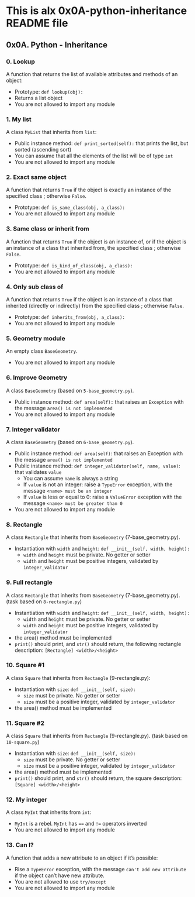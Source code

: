 #  This is alx 0x0A-python-inheritance README file

## 0x0A. Python - Inheritance

### 0. Lookup

A function that returns the list of available attributes and methods of an object:

- Prototype: `def lookup(obj):`
- Returns a list object
- You are not allowed to import any module

### 1. My list

A class `MyList` that inherits from `list`:

- Public instance method: `def print_sorted(self):` that prints the list, but sorted (ascending sort)
- You can assume that all the elements of the list will be of type `int`
- You are not allowed to import any module

### 2. Exact same object

A function that returns `True` if the object is exactly an instance of the specified class ; otherwise `False`.

- Prototype: `def is_same_class(obj, a_class):`
- You are not allowed to import any module

### 3. Same class or inherit from

A function that returns `True` if the object is an instance of, or if the object is an instance of a class that inherited from, the specified class ; otherwise `False`.

- Prototype: `def is_kind_of_class(obj, a_class):`
- You are not allowed to import any module

### 4. Only sub class of

A function that returns `True` if the object is an instance of a class that inherited (directly or indirectly) from the specified class ; otherwise `False`.

- Prototype: `def inherits_from(obj, a_class):`
- You are not allowed to import any module

### 5. Geometry module

An empty class `BaseGeometry`.

- You are not allowed to import any module

### 6. Improve Geometry

A class `BaseGeometry` (based on `5-base_geometry.py`).

- Public instance method: `def area(self):` that raises an `Exception` with the message `area() is not implemented`
- You are not allowed to import any module

### 7. Integer validator

A class `BaseGeometry` (based on `6-base_geometry.py`).

- Public instance method: `def area(self)`: that raises an Exception with the message `area() is not implemented`
- Public instance method: `def integer_validator(self, name, value)`: that validates `value`
  - You can assume `name` is always a string
  - If `value` is not an integer: raise a `TypeError` exception, with the message `<name> must be an integer`
  - If `value` is less or equal to 0: raise a `ValueError` exception with the message `<name> must be greater than 0`
- You are not allowed to import any module

### 8. Rectangle

A class `Rectangle` that inherits from `BaseGeometry` (7-base_geometry.py).

- Instantiation with `width` and `height`: `def __init__(self, width, height):`
  - `width` and `height` must be private. No getter or setter
  - `width` and `height` must be positive integers, validated by `integer_validator`

### 9. Full rectangle

A class `Rectangle` that inherits from `BaseGeometry` (7-base_geometry.py). (task based on `8-rectangle.py`)

- Instantiation with `width` and `height`: `def __init__(self, width, height):`
  - `width` and `height` must be private. No getter or setter
  - `width` and `height` must be positive integers, validated by `integer_validator`
- the area() method must be implemented
- `print()` should print, and `str()` should return, the following rectangle description: `[Rectangle] <width>/<height>`

### 10. Square #1

A class `Square` that inherits from `Rectangle` (9-rectangle.py):

- Instantiation with `size`: `def __init__(self, size):`
  - `size` must be private. No getter or setter
  - `size` must be a positive integer, validated by `integer_validator`
- the area() method must be implemented

### 11. Square #2

A class `Square` that inherits from `Rectangle` (9-rectangle.py). (task based on `10-square.py`)

- Instantiation with `size`: `def __init__(self, size):`
  - `size` must be private. No getter or setter
  - `size` must be a positive integer, validated by `integer_validator`
- the area() method must be implemented
- `print()` should print, and `str()` should return, the square description: `[Square] <width>/<height>`

### 12. My integer

A class `MyInt` that inherits from `int`:

- `MyInt` is a rebel. `MyInt` has `==` and `!=` operators inverted
- You are not allowed to import any module

### 13. Can I?

A function that adds a new attribute to an object if it’s possible:

- Rise a `TypeError` exception, with the message `can't add new attribute` if the object can’t have new attribute.
- You are not allowed to use `try/except`
- You are not allowed to import any module
